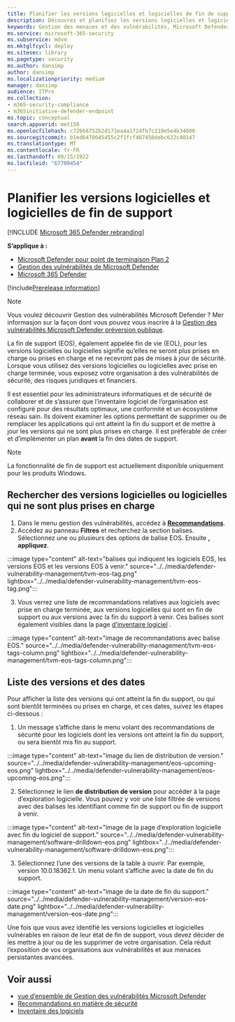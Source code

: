 ```yaml
---
title: Planifier les versions logicielles et logicielles de fin de support
description: Découvrez et planifiez les versions logicielles et logicielles qui ne sont plus prises en charge et qui ne recevront pas de mises à jour de sécurité.
keywords: Gestion des menaces et des vulnérabilités, Microsoft Defender pour point de terminaison recommandation de sécurité tvm, recommandation de cybersécurité, recommandation de sécurité actionnable, Gestion des vulnérabilités Microsoft Defender
ms.service: microsoft-365-security
ms.subservice: mdvm
ms.mktglfcycl: deploy
ms.sitesec: library
ms.pagetype: security
ms.author: dansimp
author: dansimp
ms.localizationpriority: medium
manager: dansimp
audience: ITPro
ms.collection:
- m365-security-compliance
- m365initiative-defender-endpoint
ms.topic: conceptual
search.appverid: met150
ms.openlocfilehash: c72668752b2d171ea4a1724fb7c210e5e4b34006
ms.sourcegitcommit: b1ed6470645455c2f1fcf467450debc622c40147
ms.translationtype: MT
ms.contentlocale: fr-FR
ms.lasthandoff: 09/15/2022
ms.locfileid: "67709454"
---
```

# <a name="plan-for-end-of-support-software-and-software-versions"></a>Planifier les versions logicielles et logicielles de fin de support

[!INCLUDE [Microsoft 365 Defender rebranding](../../includes/microsoft-defender.md)]

**S’applique à :**

- [Microsoft Defender pour point de terminaison Plan 2](https://go.microsoft.com/fwlink/?linkid=2154037)
- [Gestion des vulnérabilités de Microsoft Defender](index.yml)
- [Microsoft 365 Defender](https://go.microsoft.com/fwlink/?linkid=2118804)

[!include[Prerelease information](../../includes/prerelease.md)]

>[!Note]
> Vous voulez découvrir Gestion des vulnérabilités Microsoft Defender ? Mer informasjon sur la façon dont vous pouvez vous inscrire à la [Gestion des vulnérabilités Microsoft Defender préversion publique](../defender-vulnerability-management/get-defender-vulnerability-management.md).

La fin de support (EOS), également appelée fin de vie (EOL), pour les versions logicielles ou logicielles signifie qu’elles ne seront plus prises en charge ou prises en charge et ne recevront pas de mises à jour de sécurité. Lorsque vous utilisez des versions logicielles ou logicielles avec prise en charge terminée, vous exposez votre organisation à des vulnérabilités de sécurité, des risques juridiques et financiers.

Il est essentiel pour les administrateurs informatiques et de sécurité de collaborer et de s’assurer que l’inventaire logiciel de l’organisation est configuré pour des résultats optimaux, une conformité et un écosystème réseau sain. Ils doivent examiner les options permettant de supprimer ou de remplacer les applications qui ont atteint la fin du support et de mettre à jour les versions qui ne sont plus prises en charge. Il est préférable de créer et d’implémenter un plan **avant** la fin des dates de support.

> [!NOTE]
> La fonctionnalité de fin de support est actuellement disponible uniquement pour les produits Windows.

## <a name="find-software-or-software-versions-that-are-no-longer-supported"></a>Rechercher des versions logicielles ou logicielles qui ne sont plus prises en charge

1. Dans le menu gestion des vulnérabilités, accédez à [**Recommandations**](tvm-security-recommendation.md).
2. Accédez au panneau **Filtres** et recherchez la section balises. Sélectionnez une ou plusieurs des options de balise EOS. Ensuite **, appliquez**.

:::image type="content" alt-text="balises qui indiquent les logiciels EOS, les versions EOS et les versions EOS à venir." source="../../media/defender-vulnerability-management/tvm-eos-tag.png" lightbox="../../media/defender-vulnerability-management/tvm-eos-tag.png":::

3. Vous verrez une liste de recommandations relatives aux logiciels avec prise en charge terminée, aux versions logicielles qui sont en fin de support ou aux versions avec la fin du support à venir. Ces balises sont également visibles dans la page [d’inventaire logiciel](tvm-software-inventory.md) .

:::image type="content" alt-text="image de recommandations avec balise EOS." source="../../media/defender-vulnerability-management/tvm-eos-tags-column.png" lightbox="../../media/defender-vulnerability-management/tvm-eos-tags-column.png":::

## <a name="list-of-versions-and-dates"></a>Liste des versions et des dates

Pour afficher la liste des versions qui ont atteint la fin du support, ou qui sont bientôt terminées ou prises en charge, et ces dates, suivez les étapes ci-dessous :

1. Un message s’affiche dans le menu volant des recommandations de sécurité pour les logiciels dont les versions ont atteint la fin du support, ou sera bientôt mis fin au support.

:::image type="content" alt-text="image du lien de distribution de version." source="../../media/defender-vulnerability-management/eos-upcoming-eos.png" lightbox="../../media/defender-vulnerability-management/eos-upcoming-eos.png":::

2. Sélectionnez le lien **de distribution de version** pour accéder à la page d’exploration logicielle. Vous pouvez y voir une liste filtrée de versions avec des balises les identifiant comme fin de support ou fin de support à venir.

:::image type="content" alt-text="image de la page d’exploration logicielle avec fin du logiciel de support." source="../../media/defender-vulnerability-management/software-drilldown-eos.png" lightbox="../../media/defender-vulnerability-management/software-drilldown-eos.png":::

3. Sélectionnez l’une des versions de la table à ouvrir. Par exemple, version 10.0.18362.1. Un menu volant s’affiche avec la date de fin du support.

:::image type="content" alt-text="image de la date de fin du support." source="../../media/defender-vulnerability-management/version-eos-date.png" lightbox="../../media/defender-vulnerability-management/version-eos-date.png":::

Une fois que vous avez identifié les versions logicielles et logicielles vulnérables en raison de leur état de fin de support, vous devez décider de les mettre à jour ou de les supprimer de votre organisation. Cela réduit l’exposition de vos organisations aux vulnérabilités et aux menaces persistantes avancées.

## <a name="related-topics"></a>Voir aussi

- [vue d’ensemble de Gestion des vulnérabilités Microsoft Defender](defender-vulnerability-management.md)
- [Recommandations en matière de sécurité](tvm-security-recommendation.md)
- [Inventaire des logiciels](tvm-software-inventory.md)
